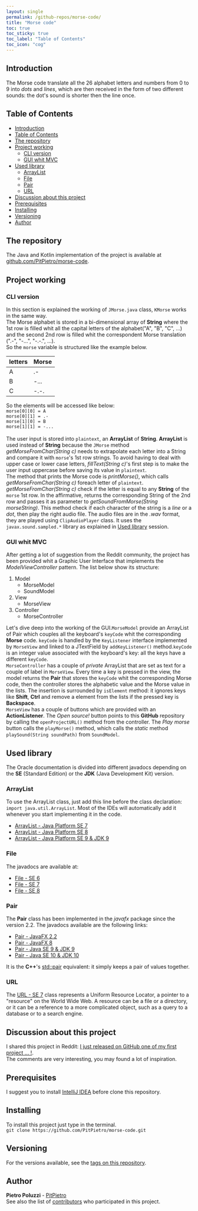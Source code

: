 ```yaml
---
layout: single
permalink: /github-repos/morse-code/
title: "Morse code" 
toc: true
toc_sticky: true
toc_label: "Table of Contents"
toc_icon: "cog"
---
```


## Introduction
The Morse code translate all the 26 alphabet letters and numbers from 0 to 9 into _dots_ and _lines_, which are then received in the form of two different sounds: the dot's sound is shorter then the line once.

## Table of Contents
- [Introduction](#introduction)
- [Table of Contents](#table-of-contents)
- [The repository](#the-repository)
- [Project working](#project-working)
  - [CLI version](#cli-version)
  - [GUI whit MVC](#gui-whit-mvc)
- [Used library](#used-library)
  - [ArrayList](#arraylist)
  - [File](#file)
  - [Pair](#pair)
  - [URL](#url)
- [Discussion about this project](#discussion-about-this-project)
- [Prerequisites](#prerequisites)
- [Installing](#installing)
- [Versioning](#versioning)
- [Author](#author)

## The repository
The Java and Kotlin implementation of the project is available at [github.com/PitPietro/morse-code](https://github.com/PitPietro/morse-code).

## Project working

### CLI version
In this section is explained the working of `JMorse.java` class, `KMorse`
works in the same way.<br>The Morse alphabet is stored in a bi-dimensional array of **String**
where the 1st row is filled whit all the capital letters of the alphabet("A", "B", "C", ...) and
the second 2nd row is filled whit the correspondent Morse translation (".-", "-...", "-.-.", ...).
<br>So the `morse` variable is structured like the example below.

letters | Morse 
---- | ----
A | .-
B | -...
C | -.-.

So the elements will be accessed like below:<br>
`morse[0][0] = A`<br>`morse[0][1] = .-`<br>`morse[1][0] = B`<br>
`morse[1][1] = -...`<br><br>The user input is stored into `plaintext`, an **ArrayList** of
**String**. **ArrayList** is used instead of **String** because the `JMorse` method *getMorseFromChar(String c)*
needs to extrapolate each letter into a String and compare it with `morse`'s 1st row strings. To avoid having
to deal with upper case or lower case letters, *fillText(String c)*'s  first step is to make the user input uppercase before
saving its value in `plaintext`.<br>The method that prints the Morse code is *printMorse()*, which calls
*getMorseFromChar(String c)* foreach letter of `plaintext`. *getMorseFromChar(String c)* check if the letter
is equal to any **String** of the `morse` 1st row. In the affirmative, returns the corresponding String of the
2nd row and passes it as parameter to *getSoundFromMorse(String morseString)*. This method check if each character of the
string is a *line* or a *dot*, then play the right audio file. The audio files are in the *.wav* format, they are played
using `ClipAudioPlayer` class. It uses the `javax.sound.sampled.*` library as explained in
[Used library](#used-library) session.

### GUI whit MVC
After getting a lot of suggestion from the Reddit community, the project has been provided whit a Graphic User Interface
that implements the _ModelViewController_ pattern. The list below show its structure:<br>
1. Model
   - MorseModel
   - SoundModel
2. View
   - MorseView
3. Controller
   - MorseController
   
Let's dive deep into the working of the GUI.`MorseModel` provide an ArrayList of Pair which couples all
the keyboard's `keyCode` whit the corresponding **Morse** code. `keyCode` is handled by the
`KeyListener` interface implemented by `MorseView` and linked to a JTextField by
`addKeyListener()` method.`keyCode` is an integer value associated with the
keyboard's key: all the keys have a different `keyCode`.<br>`MorseController` has a couple of
_private_ ArrayList that are set as text for a couple of label in `MorseView`. Every time a key is
pressed in the view, the model returns the **Pair** that stores the `keyCode` whit the corresponding Morse code,
then the controller stores the alphabetic value and the Morse value in the lists. The insertion is surrounded by
`isElement` method: it ignores keys like **Shift**, **Ctrl** and remove a element from the lists if the
pressed key is **Backspace**.<br>`MorseView` has a couple of buttons which are provided with an **ActionListener**.
The *Open source!* button points to this **GitHub** repository by calling the `openProjectURL()` method from
the controller. The *Play morse* button calls the `playMorse()` method, which calls the *static* method
`playSound(String soundPath)` from `SoundModel`.


## Used library
The Oracle documentation is divided into different javadocs depending on the **SE** (Standard Edition) or the **JDK** (Java Development Kit) version.

### ArrayList
To use the ArrayList class, just add this line before the class declaration: `import java.util.ArrayList`. Most of the IDEs will automatically add it whenever you start implementing it in the code.
- [ArrayList - Java Platform SE 7](https://docs.oracle.com/javase/7/docs/api/java/util/ArrayList.html)
- [ArrayList - Java Platform SE 8](https://docs.oracle.com/javase/8/docs/api/java/util/ArrayList.html)
- [ArrayList - Java Platform SE 9 & JDK 9](https://docs.oracle.com/javase/9/docs/api/java/util/ArrayList.html)

### File
The javadocs are available at:
- [File - SE 6](https://docs.oracle.com/javase/6/docs/api/java/io/File.html)
- [File - SE 7](https://docs.oracle.com/javase/7/docs/api/java/nio/file/Files.html)
- [File - SE 8](https://docs.oracle.com/javase/8/docs/api/?java/io/File.html)

### Pair
The **Pair** class has been implemented in the *javafx* package since the version 2.2. The javadocs available are the following links:
- [Pair - JavaFX 2.2](https://docs.oracle.com/javafx/2/api/javafx/util/Pair.html)
- [Pair - JavaFX 8](https://docs.oracle.com/javase/8/javafx/api/javafx/util/Pair.html)
- [Pair - Java SE 9 & JDK 9](https://docs.oracle.com/javase/9/docs/api/javafx/util/Pair.html)
- [Pair - Java SE 10 & JDK 10](https://docs.oracle.com/javase/10/docs/api/javafx/util/Pair.html)

It is the **C++**'s [std::pair](https://docs.microsoft.com/en-us/dotnet/api/system.web.ui.pair?view=netframework-4.8)
equivalent: it simply keeps a pair of values together. 

### URL
The [URL - SE 7](https://docs.oracle.com/javase/7/docs/api/java/net/URL.html) class represents a Uniform Resource Locator,
a pointer to a "resource" on the World Wide Web. A resource can be a file or a directory, or it can be a reference to a
more complicated object, such as a query to a database or to a search engine.

## Discussion about this project
I shared this project in Reddit: [I just released on GitHub one of my first project ... !](https://www.reddit.com/r/java/comments/f55gj2/i_just_released_on_github_one_of_my_first_project/).
<br> The comments are very interesting, you may found a lot of inspiration.

## Prerequisites
I suggest you to install [IntelliJ IDEA](https://www.jetbrains.com/idea/download/) before clone this repository.

## Installing
To install this project just type in the terminal.<br>
`git clone https://github.com/PitPietro/morse-code.git`

## Versioning
For the versions available, see the [tags on this repository](https://github.com/PitPietro/morse-code/tags). 

## Author
**Pietro Poluzzi** - [PitPietro](https://github.com/PitPietro)
<br>See also the list of [contributors](https://github.com/PitPietro/morse-code/contributors) who participated in this project.

